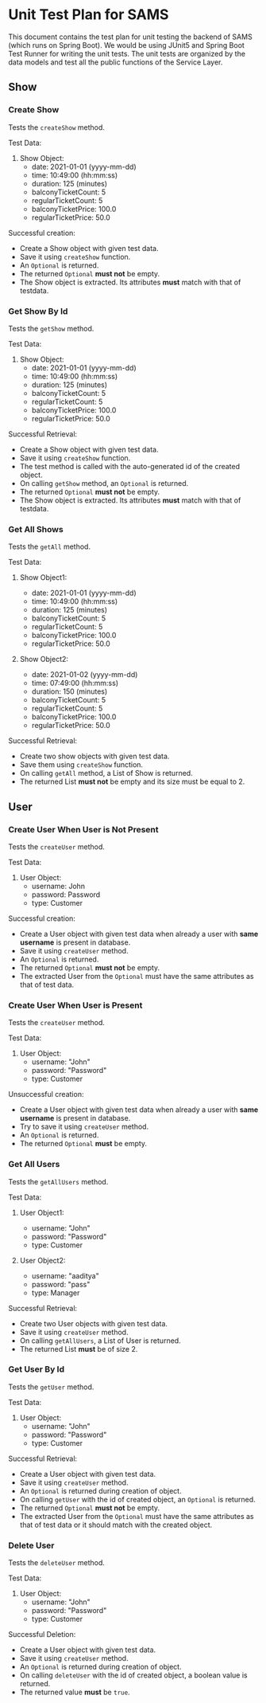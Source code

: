 # Unit Test Plan for SAMS

This document contains the test plan for unit testing the backend of SAMS (which runs on Spring Boot). We would be using JUnit5 and Spring Boot Test Runner for writing the unit tests. The unit tests are organized by the data models and test all the public functions of the Service Layer.

## Show

### Create Show

Tests the `createShow` method.

Test Data:
1. Show Object:
    - date: 2021-01-01 (yyyy-mm-dd)
    - time: 10:49:00 (hh:mm:ss)
    - duration: 125 (minutes)
    - balconyTicketCount: 5
    - regularTicketCount: 5
    - balconyTicketPrice: 100.0
    - regularTicketPrice: 50.0

Successful creation:
- Create a Show object with given test data.
- Save it using `createShow` function.
- An `Optional` is returned.
- The returned `Optional` **must not** be empty.
- The Show object is extracted. Its attributes **must** match with that of testdata.

### Get Show By Id

Tests the `getShow` method.

Test Data:
1. Show Object:
    - date: 2021-01-01 (yyyy-mm-dd)
    - time: 10:49:00 (hh:mm:ss)
    - duration: 125 (minutes)
    - balconyTicketCount: 5
    - regularTicketCount: 5
    - balconyTicketPrice: 100.0
    - regularTicketPrice: 50.0

Successful Retrieval:
- Create a Show object with given test data.
- Save it using `createShow` function.
- The test method is called with the auto-generated id of the created object.
- On calling `getShow` method, an `Optional` is returned.
- The returned `Optional` **must not** be empty.
- The Show object is extracted. Its attributes **must** match with that of testdata.


### Get All Shows

Tests the `getAll` method.

Test Data:
1. Show Object1:
    - date: 2021-01-01 (yyyy-mm-dd)
    - time: 10:49:00 (hh:mm:ss)
    - duration: 125 (minutes)
    - balconyTicketCount: 5
    - regularTicketCount: 5
    - balconyTicketPrice: 100.0
    - regularTicketPrice: 50.0

2. Show Object2:
    - date: 2021-01-02 (yyyy-mm-dd)
    - time: 07:49:00 (hh:mm:ss)
    - duration: 150 (minutes)
    - balconyTicketCount: 5
    - regularTicketCount: 5
    - balconyTicketPrice: 100.0
    - regularTicketPrice: 50.0

Successful Retrieval:
- Create two show objects with given test data.
- Save them using `createShow` function.
- On calling `getAll` method, a List of Show is returned.
- The returned List **must not** be empty and its size must be equal to 2.


## User

### Create User When User is Not Present

Tests the `createUser` method.

Test Data:
1. User Object:
    - username: John
    - password: Password
    - type: Customer

Successful creation:
- Create a User object with given test data when already a user with **same username** is present in database.
- Save it using `createUser` method.
- An `Optional` is returned.
- The returned `Optional` **must not** be empty.
- The extracted User from the `Optional` must have the same attributes as that of test data. 

### Create User When User is Present

Tests the `createUser` method.

Test Data:
1. User Object:
    - username: "John"
    - password: "Password"
    - type: Customer

Unsuccessful creation:
- Create a User object with given test data when already a user with **same username** is present in database.
- Try to save it using `createUser` method.
- An `Optional` is returned.
- The returned `Optional` **must** be empty.

### Get All Users

Tests the `getAllUsers` method.

Test Data:
1. User Object1:
    - username: "John"
    - password: "Password"
    - type: Customer

2. User Object2:
    - username: "aaditya"
    - password: "pass"
    - type: Manager

Successful Retrieval:
- Create two User objects with given test data.
- Save it using `createUser` method.
- On calling `getAllUsers`, a List of User is returned.
- The returned List **must** be of size 2. 


### Get User By Id

Tests the `getUser` method.

Test Data:
1. User Object:
    - username: "John"
    - password: "Password"
    - type: Customer

Successful Retrieval:
- Create a User object with given test data.
- Save it using `createUser` method.
- An `Optional` is returned during creation of object.
- On calling `getUser` with the id of created object, an `Optional` is returned.
- The returned `Optional` **must not** be empty. 
- The extracted User from the `Optional` must have the same attributes as that of test data or it should match with the created object. 

### Delete User

Tests the `deleteUser` method.

Test Data:
1. User Object:
    - username: "John"
    - password: "Password"
    - type: Customer

Successful Deletion:
- Create a User object with given test data.
- Save it using `createUser` method.
- An `Optional` is returned during creation of object.
- On calling `deleteUser` with the id of created object, a boolean value is returned.
- The returned value **must** be `true`. 



